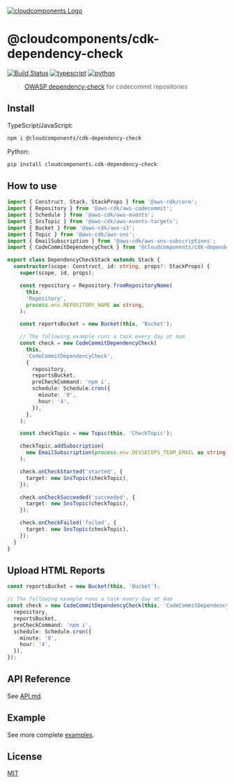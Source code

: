 [![cloudcomponents Logo](https://raw.githubusercontent.com/cloudcomponents/cdk-constructs/master/logo.png)](https://github.com/cloudcomponents/cdk-constructs)

# @cloudcomponents/cdk-dependency-check

[![Build Status](https://travis-ci.org/cloudcomponents/cdk-constructs.svg?branch=master)](https://travis-ci.org/cloudcomponents/cdk-constructs)
[![typescript](https://img.shields.io/badge/jsii-typescript-blueviolet.svg)](https://www.npmjs.com/package/@cloudcomponents/cdk-dependency-check)
[![python](https://img.shields.io/badge/jsii-python-blueviolet.svg)](https://pypi.org/project/cloudcomponents.cdk-dependency-check/)

> [OWASP dependency-check](https://owasp.org/www-project-dependency-check/) for codecommit repositories

## Install
TypeScript/JavaScript:

```bash
npm i @cloudcomponents/cdk-dependency-check
```

Python:

```bash
pip install cloudcomponents.cdk-dependency-check
```

## How to use

```typescript
import { Construct, Stack, StackProps } from '@aws-cdk/core';
import { Repository } from '@aws-cdk/aws-codecommit';
import { Schedule } from '@aws-cdk/aws-events';
import { SnsTopic } from '@aws-cdk/aws-events-targets';
import { Bucket } from '@aws-cdk/aws-s3';
import { Topic } from '@aws-cdk/aws-sns';
import { EmailSubscription } from '@aws-cdk/aws-sns-subscriptions';
import { CodeCommitDependencyCheck } from '@cloudcomponents/cdk-dependency-check';

export class DependencyCheckStack extends Stack {
  constructor(scope: Construct, id: string, props?: StackProps) {
    super(scope, id, props);

    const repository = Repository.fromRepositoryName(
      this,
      'Repository',
      process.env.REPOSITORY_NAME as string,
    );

    const reportsBucket = new Bucket(this, 'Bucket');

    // The following example runs a task every day at 4am
    const check = new CodeCommitDependencyCheck(
      this,
      'CodeCommitDependencyCheck',
      {
        repository,
        reportsBucket,
        preCheckCommand: 'npm i',
        schedule: Schedule.cron({
          minute: '0',
          hour: '4',
        }),
      },
    );

    const checkTopic = new Topic(this, 'CheckTopic');

    checkTopic.addSubscription(
      new EmailSubscription(process.env.DEVSECOPS_TEAM_EMAIL as string),
    );

    check.onCheckStarted('started', {
      target: new SnsTopic(checkTopic),
    });

    check.onCheckSucceeded('succeeded', {
      target: new SnsTopic(checkTopic),
    });

    check.onCheckFailed('failed', {
      target: new SnsTopic(checkTopic),
    });
  }
}
```

## Upload HTML Reports

```typescript
const reportsBucket = new Bucket(this, 'Bucket');

// The following example runs a task every day at 4am
const check = new CodeCommitDependencyCheck(this, 'CodeCommitDependencyCheck', {
  repository,
  reportsBucket,
  preCheckCommand: 'npm i',
  schedule: Schedule.cron({
    minute: '0',
    hour: '4',
  }),
});
```

## API Reference

See [API.md](./API.md).

## Example

See more complete [examples](https://github.com/cloudcomponents/cdk-constructs/tree/master/examples).

## License

[MIT](./LICENSE)